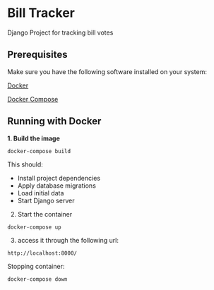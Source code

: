 # Bill Tracker

Django Project for tracking bill votes

## Prerequisites

Make sure you have the following software installed on your system:

[Docker](https://www.docker.com/)

[Docker Compose](https://docs.docker.com/compose/)

## Running with Docker

**1. Build the image**
```
docker-compose build
```
This should:
- Install project dependencies
- Apply database migrations
- Load initial data
- Start Django server
  
2. Start the container
```
docker-compose up
```
3. access it through the following url:
```
http://localhost:8000/
```

Stopping container:
```
docker-compose down
```
